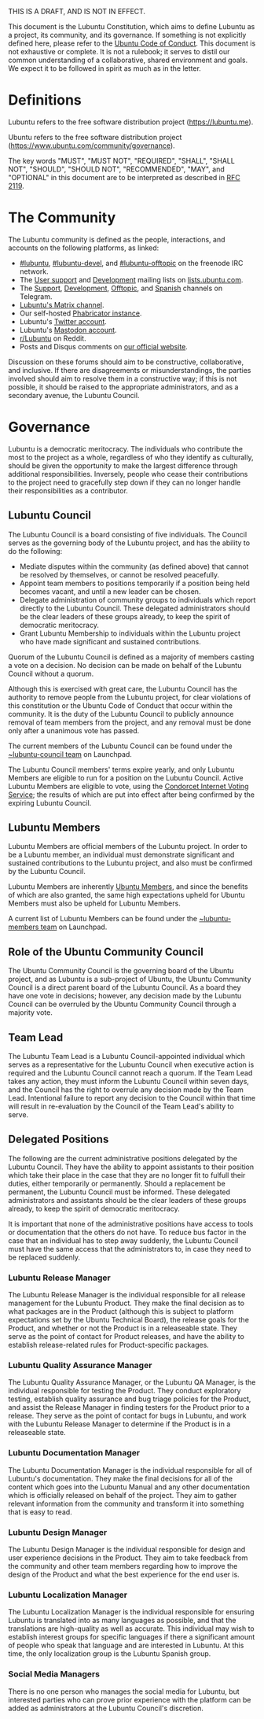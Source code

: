 THIS IS A DRAFT, AND IS NOT IN EFFECT.

This document is the Lubuntu Constitution, which aims to define Lubuntu as a project, its community, and its governance. If something is not explicitly defined here, please refer to the [Ubuntu Code of Conduct](https://www.ubuntu.com/community/code-of-conduct). This document is not exhaustive or complete. It is not a rulebook; it serves to distil our common understanding of a collaborative, shared environment and goals. We expect it to be followed in spirit as much as in the letter.

# Definitions

Lubuntu refers to the free software distribution project (https://lubuntu.me).

Ubuntu refers to the free software distribution project (https://www.ubuntu.com/community/governance).

The key words "MUST", "MUST NOT", "REQUIRED", "SHALL", "SHALL NOT", "SHOULD", "SHOULD NOT", "RECOMMENDED", "MAY", and "OPTIONAL" in this document are to be interpreted as described in [RFC 2119](https://tools.ietf.org/html/rfc2119).

# The Community

The Lubuntu community is defined as the people, interactions, and accounts on the following platforms, as linked:

 - [#lubuntu](irc://irc.freenode.net/lubuntu), [#lubuntu-devel](irc://irc.freenode.net/lubuntu-devel), and [#lubuntu-offtopic](irc://irc.freenode.net/lubuntu) on the freenode IRC network.
 - The [User support](https://lists.ubuntu.com/mailman/listinfo/lubuntu-users) and [Development](https://lists.ubuntu.com/mailman/listinfo/lubuntu-devel) mailing lists on [lists.ubuntu.com](https://lists.ubuntu.com/).
 - The [Support](https://telegram.lubuntu.me/support), [Development](https://telegram.lubuntu.me/development), [Offtopic](https://telegram.lubuntu.me/offtopic), and [Spanish](https://telegram.lubuntu.me/espa%C3%B1ol) channels on Telegram.
 - [Lubuntu's Matrix channel](https://chat.disroot.org/#/room/#lubuntu:disroot.org).
 - Our self-hosted [Phabricator instance](https://phab.lubuntu.me/).
 - Lubuntu's [Twitter account](https://twitter.com/lubuntuofficial).
 - Lubuntu's [Mastodon account](https://mastodon.technology/@lubuntu).
 - [r/Lubuntu](https://www.reddit.com/r/Lubuntu) on Reddit.
 - Posts and Disqus comments on [our official website](https://lubuntu.me/).

Discussion on these forums should aim to be constructive, collaborative, and inclusive. If there are disagreements or misunderstandings, the parties involved should aim to resolve them in a constructive way; if this is not possible, it should be raised to the appropriate administrators, and as a secondary avenue, the Lubuntu Council.

# Governance

Lubuntu is a democratic meritocracy. The individuals who contribute the most to the project as a whole, regardless of who they identify as culturally, should be given the opportunity to make the largest difference through additional responsibilities. Inversely, people who cease their contributions to the project need to gracefully step down if they can no longer handle their responsibilities as a contributor.

## Lubuntu Council

The Lubuntu Council is a board consisting of five individuals. The Council serves as the governing body of the Lubuntu project, and has the ability to do the following:

  - Mediate disputes within the community (as defined above) that cannot be resolved by themselves, or cannot be resolved peacefully.
  - Appoint team members to positions temporarily if a position being held becomes vacant, and until a new leader can be chosen.
  - Delegate administration of community groups to individuals which report directly to the Lubuntu Council. These delegated administrators should be the clear leaders of these groups already, to keep the spirit of democratic meritocracy.
  - Grant Lubuntu Membership to individuals within the Lubuntu project who have made significant and sustained contributions.

Quorum of the Lubuntu Council is defined as a majority of members casting a vote on a decision. No decision can be made on behalf of the Lubuntu Council without a quorum.

Although this is exercised with great care, the Lubuntu Council has the authority to remove people from the Lubuntu project, for clear violations of this constitution or the Ubuntu Code of Conduct that occur within the community. It is the duty of the Lubuntu Council to publicly announce removal of team members from the project, and any removal must be done only after a unanimous vote has passed.

The current members of the Lubuntu Council can be found under the [~lubuntu-council team](https://launchpad.net/~lubuntu-admins) on Launchpad.

The Lubuntu Council members' terms expire yearly, and only Lubuntu Members are eligible to run for a position on the Lubuntu Council. Active Lubuntu Members are eligible to vote, using the [Condorcet Internet Voting Service](https://civs.cs.cornell.edu/); the results of which are put into effect after being confirmed by the expiring Lubuntu Council.

## Lubuntu Members

Lubuntu Members are official members of the Lubuntu project. In order to be a Lubuntu member, an individual must demonstrate significant and sustained contributions to the Lubuntu project, and also must be confirmed by the Lubuntu Council.

Lubuntu Members are inherently [Ubuntu Members](https://wiki.ubuntu.com/Membership), and since the benefits of which are also granted, the same high expectations upheld for Ubuntu Members must also be upheld for Lubuntu Members.

A current list of Lubuntu Members can be found under the [~lubuntu-members team](https://launchpad.net/~lubuntu-members) on Launchpad.

## Role of the Ubuntu Community Council

The Ubuntu Community Council is the governing board of the Ubuntu project, and as Lubuntu is a sub-project of Ubuntu, the Ubuntu Community Council is a direct parent board of the Lubuntu Council. As a board they have one vote in decisions; however, any decision made by the Lubuntu Council can be overruled by the Ubuntu Community Council through a majority vote.

## Team Lead

The Lubuntu Team Lead is a Lubuntu Council-appointed individual which serves as a representative for the Lubuntu Council when executive action is required and the Lubuntu Council cannot reach a quorum. If the Team Lead takes any action, they must inform the Lubuntu Council within seven days, and the Council has the right to overrule any decision made by the Team Lead. Intentional failure to report any decision to the Council within that time will result in re-evaluation by the Council of the Team Lead's ability to serve.

## Delegated Positions

The following are the current administrative positions delegated by the Lubuntu Council. They have the ability to appoint assistants to their position which take their place in the case that they are no longer fit to fulfull their duties, either temporarily or permanently. Should a replacement be permanent, the Lubuntu Council must be informed. These delegated administrators and assistants should be the clear leaders of these groups already, to keep the spirit of democratic meritocracy.

It is important that none of the administrative positions have access to tools or documentation that the others do not have. To reduce bus factor in the case that an individual has to step away suddenly, the Lubuntu Council must have the same access that the administrators to, in case they need to be replaced suddenly.

### Lubuntu Release Manager

The Lubuntu Release Manager is the individual responsible for all release management for the Lubuntu Product. They make the final decision as to what packages are in the Product (although this is subject to platform expectations set by the Ubuntu Technical Board), the release goals for the Product, and whether or not the Product is in a releaseable state. They serve as the point of contact for Product releases, and have the ability to establish release-related rules for Product-specific packages.

### Lubuntu Quality Assurance Manager

The Lubuntu Quality Assurance Manager, or the Lubuntu QA Manager, is the individual responsible for testing the Product. They conduct exploratory testing, establish quality assurance and bug triage policies for the Product, and assist the Release Manager in finding testers for the Product prior to a release. They serve as the point of contact for bugs in Lubuntu, and work with the Lubuntu Release Manager to determine if the Product is in a releaseable state.

### Lubuntu Documentation Manager

The Lubuntu Documentation Manager is the individual responsible for all of Lubuntu's documentation. They make the final decisions for all of the content which goes into the Lubuntu Manual and any other documentation which is officially released on behalf of the project. They aim to gather relevant information from the community and transform it into something that is easy to read.

### Lubuntu Design Manager

The Lubuntu Design Manager is the individual responsible for design and user experience decisions in the Product. They aim to take feedback from the community and other team members regarding how to improve the design of the Product and what the best experience for the end user is.

### Lubuntu Localization Manager

The Lubuntu Localization Manager is the individual responsible for ensuring Lubuntu is translated into as many languages as possible, and that the translations are high-quality as well as accurate. This individual may wish to establish interest groups for specific languages if there a significant amount of people who speak that language and are interested in Lubuntu. At this time, the only localization group is the Lubuntu Spanish group.

### Social Media Managers

There is no one person who manages the social media for Lubuntu, but interested parties who can prove prior experience with the platform can be added as administrators at the Lubuntu Council's discretion.
